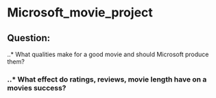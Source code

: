 # Microsoft_movie_project
## Question: 
..* What qualities make for a good movie and should Microsoft produce them?
### ..* What effect do ratings, reviews, movie length have on a movies success?
